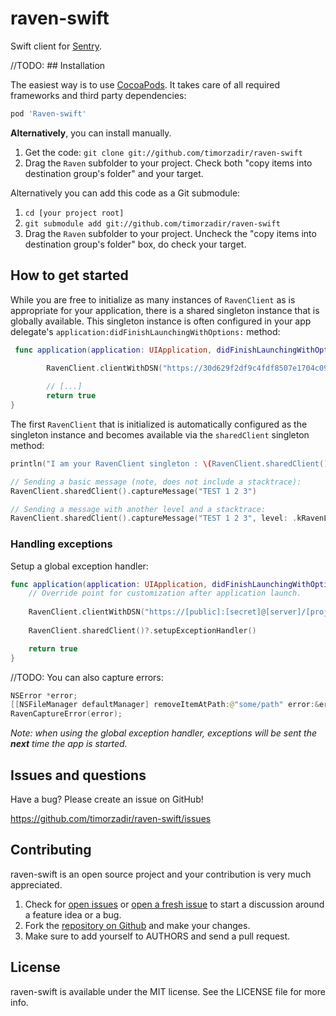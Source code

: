 # raven-swift

Swift client for [Sentry](https://www.getsentry.com/welcome/).


//TODO: ## Installation

The easiest way is to use [CocoaPods](http://cocoapods.org). It takes care of all required frameworks and third party dependencies:

```ruby
pod 'Raven-swift'
```

**Alternatively**, you can install manually.

1. Get the code: `git clone git://github.com/timorzadir/raven-swift`
2. Drag the `Raven` subfolder to your project. Check both "copy items into destination group's folder" and your target.

Alternatively you can add this code as a Git submodule:

1. `cd [your project root]`
2. `git submodule add git://github.com/timorzadir/raven-swift`
3. Drag the `Raven` subfolder to your project. Uncheck the "copy items into destination group's folder" box, do check your target.


## How to get started

While you are free to initialize as many instances of `RavenClient` as is appropriate for your application, there is a shared singleton instance that is globally available. This singleton instance is often configured in your app delegate's `application:didFinishLaunchingWithOptions:` method:

```swift
 func application(application: UIApplication, didFinishLaunchingWithOptions launchOptions: [NSObject: AnyObject]?) -> Bool {
        
        RavenClient.clientWithDSN("https://30d629f2df9c4fdf8507e1704c09a526:f766cf8e0fff446986ac6daf1902e832@app.getsentry.com/888")

        // [...]
        return true
}
```
The first `RavenClient` that is initialized is automatically configured as the singleton instance and becomes available via the `sharedClient` singleton method:

```swift
println("I am your RavenClient singleton : \(RavenClient.sharedClient())")
```

```swift
// Sending a basic message (note, does not include a stacktrace):
RavenClient.sharedClient().captureMessage("TEST 1 2 3")

// Sending a message with another level and a stacktrace:
RavenClient.sharedClient().captureMessage("TEST 1 2 3", level: .kRavenLogLevelDebugInfo, method: __FUNCTION__, file: __FILE__, line: __LINE__)
```

### Handling exceptions

Setup a global exception handler:

```swift
func application(application: UIApplication, didFinishLaunchingWithOptions launchOptions: [NSObject: AnyObject]?) -> Bool {
    // Override point for customization after application launch.
    
    RavenClient.clientWithDSN("https://[public]:[secret]@[server]/[project id])
    
    RavenClient.sharedClient()?.setupExceptionHandler()

    return true
}
```

//TODO: You can also capture errors:

```swift
NSError *error;
[[NSFileManager defaultManager] removeItemAtPath:@"some/path" error:&error];
RavenCaptureError(error);
```

*Note: when using the global exception handler, exceptions will be sent the __next__ time the app is started.*


## Issues and questions

Have a bug? Please create an issue on GitHub!

https://github.com/timorzadir/raven-swift/issues


## Contributing

raven-swift is an open source project and your contribution is very much appreciated.

1. Check for [open issues](https://github.com/timorzadir/raven-swift/issues) or [open a fresh issue](https://github.com/timorzadir/raven-swift/issues/new) to start a discussion around a feature idea or a bug.
2. Fork the [repository on Github](https://github.com/timorzadir/raven-swift) and make your changes.
3. Make sure to add yourself to AUTHORS and send a pull request.


## License

raven-swift is available under the MIT license. See the LICENSE file for more info.
